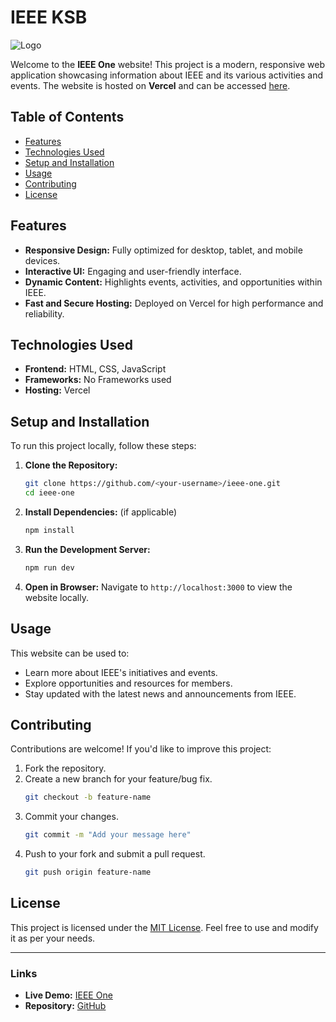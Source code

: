 # IEEE KSB

![Logo]([https://ucarecdn.com/e6c120f1-e147-4e2d-96e7-e52155965b6a/screencaptureweatherapproanthreevercelapp2024100723_21_21.png](https://ucarecdn.com/aa1c9b86-1515-4617-995f-cc85ed51c182/logo2.png))

Welcome to the **IEEE One** website! This project is a modern, responsive web application showcasing information about IEEE and its various activities and events. The website is hosted on **Vercel** and can be accessed [here](https://ieee-one.vercel.app/).

## Table of Contents

- [Features](#features)
- [Technologies Used](#technologies-used)
- [Setup and Installation](#setup-and-installation)
- [Usage](#usage)
- [Contributing](#contributing)
- [License](#license)

## Features

- **Responsive Design:** Fully optimized for desktop, tablet, and mobile devices.
- **Interactive UI:** Engaging and user-friendly interface.
- **Dynamic Content:** Highlights events, activities, and opportunities within IEEE.
- **Fast and Secure Hosting:** Deployed on Vercel for high performance and reliability.

## Technologies Used

- **Frontend:** HTML, CSS, JavaScript
- **Frameworks:** No Frameworks used
- **Hosting:** Vercel

## Setup and Installation

To run this project locally, follow these steps:

1. **Clone the Repository:**
   ```bash
   git clone https://github.com/<your-username>/ieee-one.git
   cd ieee-one
   ```

2. **Install Dependencies:** (if applicable)
   ```bash
   npm install
   ```

3. **Run the Development Server:**
   ```bash
   npm run dev
   ```
   
4. **Open in Browser:**
   Navigate to `http://localhost:3000` to view the website locally.

## Usage

This website can be used to:

- Learn more about IEEE's initiatives and events.
- Explore opportunities and resources for members.
- Stay updated with the latest news and announcements from IEEE.

## Contributing

Contributions are welcome! If you'd like to improve this project:

1. Fork the repository.
2. Create a new branch for your feature/bug fix.
   ```bash
   git checkout -b feature-name
   ```
3. Commit your changes.
   ```bash
   git commit -m "Add your message here"
   ```
4. Push to your fork and submit a pull request.
   ```bash
   git push origin feature-name
   ```

## License

This project is licensed under the [MIT License](LICENSE). Feel free to use and modify it as per your needs.

---

### Links

- **Live Demo:** [IEEE One](https://ieee-one.vercel.app/)
- **Repository:** [GitHub](https://github.com/<your-username>/ieee-one)
